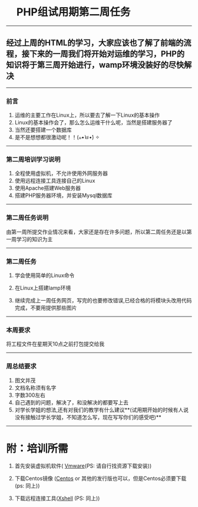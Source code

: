 # 　PHP组试用期第二周任务

---

## 经过上周的HTML的学习，大家应该也了解了前端的流程，接下来的一周我们将开始对运维的学习，PHP的知识将于第三周开始进行，wamp环境没装好的尽快解决

---

### 前言

1. 运维的主要工作在Linux上，所以要去了解一下Linux的基本操作
2. Linux的基本操作会了，那么怎么运维干什么呢，当然是搭建服务器了
3. 当然还要搭建一个数据库
4. 是不是想想都很激动呢！！(๑•̀ㅂ•́) ✧

---

### 第二周培训学习说明

1. 全程使用虚拟机，不允许使用外网服务器
2. 使用远程连接工具连接自己的Linux
3. 使用Apache搭建Web服务器
4. 搭建PHP服务器环境，并安装Mysql数据库

---

### 第二周任务说明

由第一周所提交作业情况来看，大家还是存在许多问题，所以第二周任务还是以第一周学习的知识为主


---
### 第二周任务

1. 学会使用简单的Linux命令

2. 在Linux上搭建lamp环境

3. 继续完成上一周任务网页，写完的也要修改错误,已经合格的将模块头改用代码完成，不要用提供那些图片

---

### 本周要求

将工程文件在星期天10点之前打包提交给我

---

### 周总结要求

1. 图文并茂
2. 文档名称须有名字
3. 字数300左右
4. 自己遇到的问题，解决了，和没解决的都要写上去
5. 对学长学姐的想法,还有对我们的教学有什么建议**(试用期开始的时候有人说没有接触过学长学姐，不知道怎么写，现在写写你们的感受吧)**

---

# 附：培训所需

1. 首先安装虚拟机软件(  [Vmware](http://big1.wy119.com/vmwareworkstation_10_lite_chs.zip)(PS: 请自行找资源下载安装))

2. 下载Centos镜像 ([Centos](https://mirrors.tuna.tsinghua.edu.cn/centos/) or 其他的发行版也可以，但是Centos必须要下载 (ps: 同上))

3. 下载远程连接工具([Xshell](http://dx1.pc0359.cn/soft/x/xshell5ds.rar) (PS: 同上))

